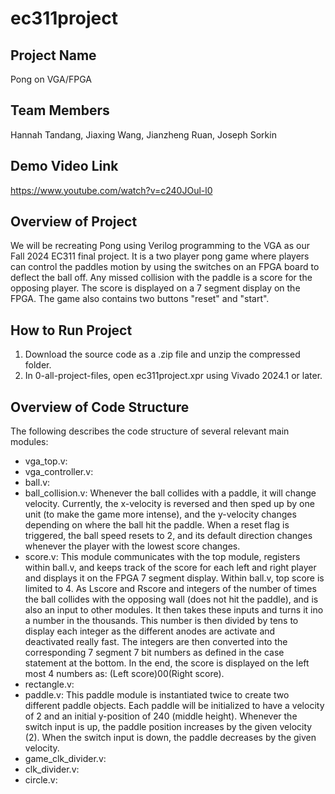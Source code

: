 # ec311project

## Project Name
Pong on VGA/FPGA

## Team Members
Hannah Tandang, Jiaxing Wang, Jianzheng Ruan, Joseph Sorkin

## Demo Video Link
https://www.youtube.com/watch?v=c240JOul-l0

## Overview of Project
We will be recreating Pong using Verilog programming to the VGA as our Fall 2024 EC311 final project. It is a two player pong game where players can control the paddles motion by using the switches on an FPGA board to deflect the ball off. Any missed collision with the paddle is a score for the opposing player. The score is displayed on a 7 segment display on the FPGA. The game also contains two buttons "reset" and "start".

## How to Run Project
1. Download the source code as a .zip file and unzip the compressed folder. 
2. In 0-all-project-files, open ec311project.xpr using Vivado 2024.1 or later.

## Overview of Code Structure 
The following describes the code structure of several relevant main modules:
- vga_top.v:
- vga_controller.v:
- ball.v:
- ball_collision.v: Whenever the ball collides with a paddle, it will change velocity. Currently, the x-velocity is reversed and then sped up by one unit (to make the game more intense), and the y-velocity changes depending on where the ball hit the paddle. When a reset flag is triggered, the ball speed resets to 2, and its default direction changes whenever the player with the lowest score changes.
- score.v: This module communicates with the top module, registers within ball.v, and keeps track of the score for each left and right player and displays it on the FPGA 7 segment display. Within ball.v, top score is limited to 4. As Lscore and Rscore and integers of the number of times the ball collides with the opposing wall (does not hit the paddle), and is also an input to other modules. It then takes these inputs and turns it ino a number in the thousands. This number is then divided by tens to display each integer as the different anodes are activate and deactivated really fast. The integers are then converted into the corresponding 7 segment 7 bit numbers as defined in the case statement at the bottom. In the end, the score is displayed on the left most 4 numbers as: (Left score)00(Right score).
- rectangle.v:
- paddle.v: This paddle module is instantiated twice to create two different paddle objects. Each paddle will be initialized to have a velocity of 2 and an initial y-position of 240 (middle height). Whenever the switch input is up, the paddle position increases by the given velocity (2). When the switch input is down, the paddle decreases by the given velocity.
- game_clk_divider.v:
- clk_divider.v:
- circle.v:
